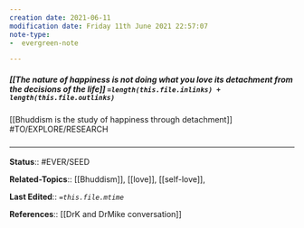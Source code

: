 ```yaml
---
creation date: 2021-06-11
modification date: Friday 11th June 2021 22:57:07
note-type: 
-  evergreen-note

---
```


##### [[The nature of happiness is not doing what you love its detachment from the decisions of the life]] `=length(this.file.inlinks) + length(this.file.outlinks)`

[[Bhuddism is the study of happiness through detachment]] #TO/EXPLORE/RESEARCH 

### <hr class="footnote"/>

**Status**:: #EVER/SEED 

**Related-Topics**::  [[Bhuddism]], [[love]], [[self-love]], 
	
**Last Edited**:: *`=this.file.mtime`*

**References**:: [[DrK and DrMike conversation]]